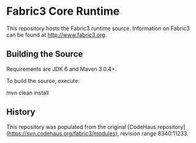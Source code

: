 Fabric3 Core Runtime
=====================

This repository hosts the Fabric3 runtime source. Information on Fabric3 can be found at http://www.fabric3.org.


Building the Source
------------------------

Requirements are JDK 6 and Maven 3.0.4+.

To build the source, execute:

mvn clean install


History
-------------------------
This repository was populated from the original [CodeHaus repository] (https://svn.codehaus.org/fabric3/modules), revision range 8340:11233.

